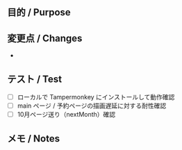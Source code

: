 ## 目的 / Purpose

## 変更点 / Changes

- 

## テスト / Test

- [ ] ローカルで Tampermonkey にインストールして動作確認
- [ ] main ページ / 予約ページの描画遅延に対する耐性確認
- [ ] 10月ページ送り（nextMonth）確認

## メモ / Notes

